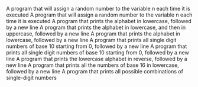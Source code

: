 A program that will assign a random number to the variable n each time it is executed
A program that will assign a random number to the variable n each time it is executed
A program that prints the alphabet in lowercase, followed by a new line
A program that prints the alphabet in lowercase, and then in uppercase, followed by a new line
A program that prints the alphabet in lowercase, followed by a new line
A program that prints all single digit numbers of base 10 starting from 0, followed by a new line
A program that prints all single digit numbers of base 10 starting from 0, followed by a new line
A program that prints the lowercase alphabet in reverse, followed by a new line
A program that prints all the numbers of base 16 in lowercase, followed by a new line
A program that prints all possible combinations of single-digit numbers
